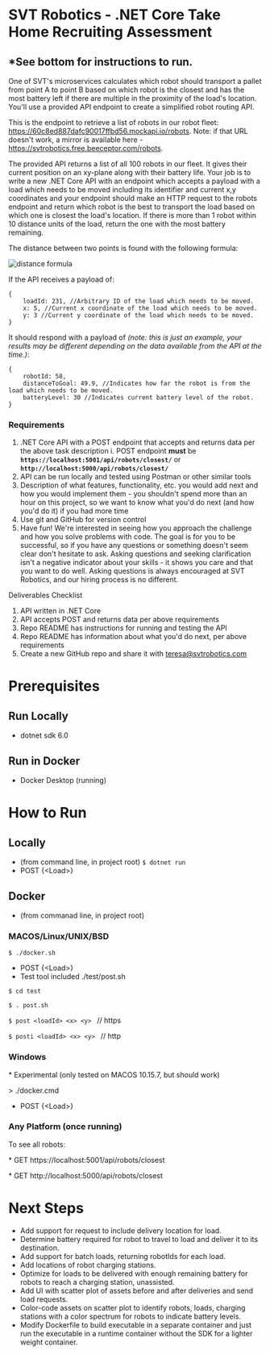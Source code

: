 # SVT Robotics - .NET Core Take Home Recruiting Assessment
## \*See bottom for instructions to run.

One of SVT's microservices calculates which robot should transport a pallet from point A to point B based on which robot is the closest and has the most battery left if there are multiple in the proximity of the load's location. You'll use a provided API endpoint to create a simplified robot routing API.

This is the endpoint to retrieve a list of robots in our robot fleet: https://60c8ed887dafc90017ffbd56.mockapi.io/robots. Note: if that URL doesn't work, a mirror is available here - https://svtrobotics.free.beeceptor.com/robots.

The provided API returns a list of all 100 robots in our fleet. It gives their current position on an xy-plane along with their battery life. Your job is to write a new .NET Core API with an endpoint which accepts a payload with a load which needs to be moved including its identifier and current x,y coordinates and your endpoint should make an HTTP request to the robots endpoint and return which robot is the best to transport the load based on which one is closest the load's location. If there is more than 1 robot within 10 distance units of the load, return the one with the most battery remaining.

The distance between two points is found with the following formula:

![distance formula](https://user-images.githubusercontent.com/7139741/122107356-f915e300-cde8-11eb-8699-f87b50046350.png)

If the API receives a payload of:

```
{
    loadId: 231, //Arbitrary ID of the load which needs to be moved.
    x: 5, //Current x coordinate of the load which needs to be moved.
    y: 3 //Current y coordinate of the load which needs to be moved.
}
```

It should respond with a payload of _(note: this is just an example, your results may be different depending on the data available from the API at the time.)_:

```
{
    robotId: 58,
    distanceToGoal: 49.9, //Indicates how far the robot is from the load which needs to be moved.
    batteryLevel: 30 //Indicates current battery level of the robot.
}
```

### Requirements

1. .NET Core API with a POST endpoint that accepts and returns data per the above task description
   i. POST endpoint **must** be **`https://localhost:5001/api/robots/closest/`** or **`http://localhost:5000/api/robots/closest/`**
2. API can be run locally and tested using Postman or other similar tools
3. Description of what features, functionality, etc. you would add next and how you would implement them - you shouldn't spend more than an hour on this project, so we want to know what you'd do next (and how you'd do it) if you had more time
4. Use git and GitHub for version control
5. Have fun! We're interested in seeing how you approach the challenge and how you solve problems with code. The goal is for you to be successful, so if you have any questions or something doesn't seem clear don't hesitate to ask. Asking questions and seeking clarification isn't a negative indicator about your skills - it shows you care and that you want to do well. Asking questions is always encouraged at SVT Robotics, and our hiring process is no different.

Deliverables Checklist

1. API written in .NET Core
2. API accepts POST and returns data per above requirements
3. Repo README has instructions for running and testing the API
4. Repo README has information about what you'd do next, per above requirements
5. Create a new GitHub repo and share it with teresa@svtrobotics.com

# Prerequisites
## Run Locally
- dotnet sdk 6.0
## Run in Docker
- Docker Desktop (running)
# How to Run
## Locally
- (from command line, in project root)
`
$ dotnet run
`
- POST {\<Load\>}
## Docker
- (from commanad line, in project root)
### MACOS/Linux/UNIX/BSD
`
$ ./docker.sh
`
- POST {\<Load\>}
- Test tool included ./test/post.sh

`
  $ cd test
`

`
  $ . post.sh
`

`
$ post <loadId> <x> <y> 
` // https

`
$ posti <loadId> <x> <y> 
` // http
### Windows
\* Experimental (only tested on MACOS 10.15.7, but should work)

\> ./docker.cmd

- POST {\<Load\>}

### Any Platform (once running)
To see all robots:

\* GET https://localhost:5001/api/robots/closest

\* GET http://localhost:5000/api/robots/closest


# Next Steps
- Add support for request to include delivery location for load.
- Determine battery required for robot to travel to load and deliver it to its destination.
- Add support for batch loads, returning robotIds for each load.
- Add locations of robot charging stations.
- Optimize for loads to be delivered with enough remaining battery for robots to reach a charging station, unassisted.
- Add UI with scatter plot of assets before and after deliveries and send load requests.
- Color-code assets on scatter plot to identify robots, loads, charging stations with a color spectrum for robots to indicate battery levels.
- Modify Dockerfile to build executable in a separate container and just run the executable in a runtime container without the SDK for a lighter weight container.